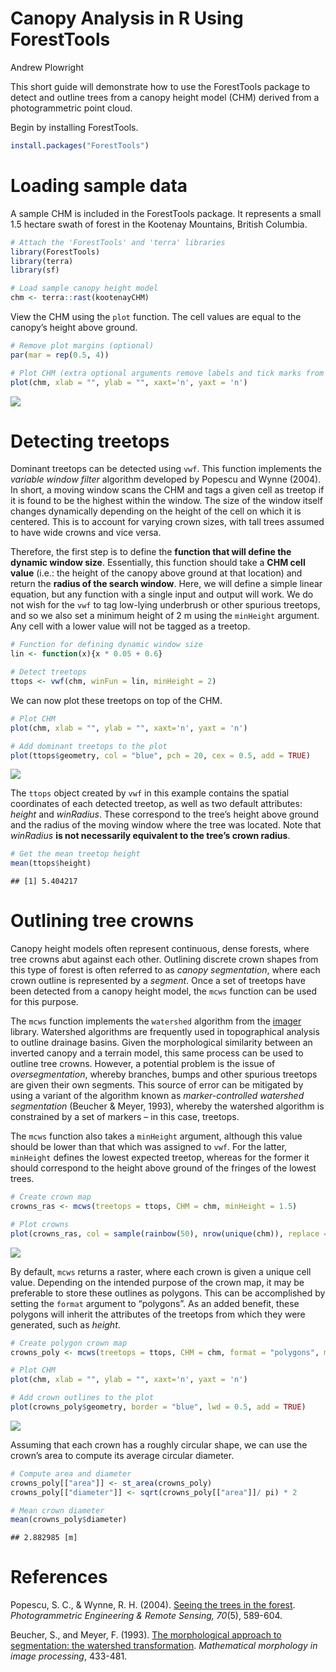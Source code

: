Canopy Analysis in R Using ForestTools
================
Andrew Plowright

This short guide will demonstrate how to use the ForestTools package to
detect and outline trees from a canopy height model (CHM) derived from a
photogrammetric point cloud.

Begin by installing ForestTools.

``` r
install.packages("ForestTools")
```

# Loading sample data

A sample CHM is included in the ForestTools package. It represents a
small 1.5 hectare swath of forest in the Kootenay Mountains, British
Columbia.

``` r
# Attach the 'ForestTools' and 'terra' libraries
library(ForestTools)
library(terra)
library(sf)

# Load sample canopy height model
chm <- terra::rast(kootenayCHM)
```

View the CHM using the `plot` function. The cell values are equal to the
canopy’s height above ground.

``` r
# Remove plot margins (optional)
par(mar = rep(0.5, 4))

# Plot CHM (extra optional arguments remove labels and tick marks from the plot)
plot(chm, xlab = "", ylab = "", xaxt='n', yaxt = 'n')
```

![](treetop_analysis_files/figure-gfm/unnamed-chunk-3-1.png)<!-- -->

# Detecting treetops

Dominant treetops can be detected using `vwf`. This function implements
the *variable window filter* algorithm developed by Popescu and Wynne
(2004). In short, a moving window scans the CHM and tags a given cell as
treetop if it is found to be the highest within the window. The size of
the window itself changes dynamically depending on the height of the
cell on which it is centered. This is to account for varying crown
sizes, with tall trees assumed to have wide crowns and vice versa.

Therefore, the first step is to define the **function that will define
the dynamic window size**. Essentially, this function should take a
**CHM cell value** (i.e.: the height of the canopy above ground at that
location) and return the **radius of the search window**. Here, we will
define a simple linear equation, but any function with a single input
and output will work. We do not wish for the `vwf` to tag low-lying
underbrush or other spurious treetops, and so we also set a minimum
height of 2 m using the `minHeight` argument. Any cell with a lower
value will not be tagged as a treetop.

``` r
# Function for defining dynamic window size
lin <- function(x){x * 0.05 + 0.6}

# Detect treetops
ttops <- vwf(chm, winFun = lin, minHeight = 2)
```

We can now plot these treetops on top of the CHM.

``` r
# Plot CHM
plot(chm, xlab = "", ylab = "", xaxt='n', yaxt = 'n')

# Add dominant treetops to the plot
plot(ttops$geometry, col = "blue", pch = 20, cex = 0.5, add = TRUE)
```

![](treetop_analysis_files/figure-gfm/unnamed-chunk-5-1.png)<!-- -->

The `ttops` object created by `vwf` in this example contains the spatial
coordinates of each detected treetop, as well as two default attributes:
*height* and *winRadius*. These correspond to the tree’s height above
ground and the radius of the moving window where the tree was located.
Note that *winRadius* **is not necessarily equivalent to the tree’s
crown radius**.

``` r
# Get the mean treetop height
mean(ttops$height)
```

    ## [1] 5.404217

# Outlining tree crowns

Canopy height models often represent continuous, dense forests, where
tree crowns abut against each other. Outlining discrete crown shapes
from this type of forest is often referred to as *canopy segmentation*,
where each crown outline is represented by a *segment*. Once a set of
treetops have been detected from a canopy height model, the `mcws`
function can be used for this purpose.

The `mcws` function implements the `watershed` algorithm from the
[imager](https://cran.r-project.org/package=imager/imager.pdf) library.
Watershed algorithms are frequently used in topographical analysis to
outline drainage basins. Given the morphological similarity between an
inverted canopy and a terrain model, this same process can be used to
outline tree crowns. However, a potential problem is the issue of
*oversegmentation*, whereby branches, bumps and other spurious treetops
are given their own segments. This source of error can be mitigated by
using a variant of the algorithm known as *marker-controlled watershed
segmentation* (Beucher & Meyer, 1993), whereby the watershed algorithm
is constrained by a set of markers – in this case, treetops.

The `mcws` function also takes a `minHeight` argument, although this
value should be lower than that which was assigned to `vwf`. For the
latter, `minHeight` defines the lowest expected treetop, whereas for the
former it should correspond to the height above ground of the fringes of
the lowest trees.

``` r
# Create crown map
crowns_ras <- mcws(treetops = ttops, CHM = chm, minHeight = 1.5)

# Plot crowns
plot(crowns_ras, col = sample(rainbow(50), nrow(unique(chm)), replace = TRUE), legend = FALSE, xlab = "", ylab = "", xaxt='n', yaxt = 'n')
```

![](treetop_analysis_files/figure-gfm/unnamed-chunk-7-1.png)<!-- -->

By default, `mcws` returns a raster, where each crown is given a unique
cell value. Depending on the intended purpose of the crown map, it may
be preferable to store these outlines as polygons. This can be
accomplished by setting the `format` argument to “polygons”. As an added
benefit, these polygons will inherit the attributes of the treetops from
which they were generated, such as *height*.

``` r
# Create polygon crown map
crowns_poly <- mcws(treetops = ttops, CHM = chm, format = "polygons", minHeight = 1.5)

# Plot CHM
plot(chm, xlab = "", ylab = "", xaxt='n', yaxt = 'n')

# Add crown outlines to the plot
plot(crowns_poly$geometry, border = "blue", lwd = 0.5, add = TRUE)
```

![](treetop_analysis_files/figure-gfm/unnamed-chunk-8-1.png)<!-- -->

Assuming that each crown has a roughly circular shape, we can use the
crown’s area to compute its average circular diameter.

``` r
# Compute area and diameter
crowns_poly[["area"]] <- st_area(crowns_poly)
crowns_poly[["diameter"]] <- sqrt(crowns_poly[["area"]]/ pi) * 2

# Mean crown diameter
mean(crowns_poly$diameter)
```

    ## 2.882985 [m]

# References

Popescu, S. C., & Wynne, R. H. (2004). [Seeing the trees in the
forest](https://www.ingentaconnect.com/content/asprs/pers/2004/00000070/00000005/art00003).
*Photogrammetric Engineering & Remote Sensing, 70*(5), 589-604.

Beucher, S., and Meyer, F. (1993). [The morphological approach to
segmentation: the watershed
transformation](https://www.researchgate.net/profile/Serge-Beucher/publication/233950923_Segmentation_The_Watershed_Transformation_Mathematical_Morphology_in_Image_Processing/links/55f7c6ce08aeba1d9efe4072/Segmentation-The-Watershed-Transformation-Mathematical-Morphology-in-Image-Processing.pdf).
*Mathematical morphology in image processing*, 433-481.
